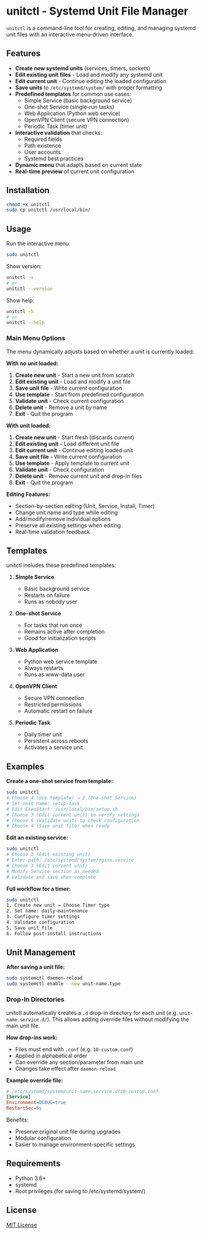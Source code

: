 # unitctl - Systemd Unit File Manager

`unitctl` is a command-line tool for creating, editing, and managing systemd unit files with an interactive menu-driven interface.

## Features

- **Create new systemd units** (services, timers, sockets)
- **Edit existing unit files** - Load and modify any systemd unit
- **Edit current unit** - Continue editing the loaded configuration
- **Save units** to `/etc/systemd/system/` with proper formatting
- **Predefined templates** for common use cases:
  - Simple Service (basic background service)
  - One-shot Service (single-run tasks)
  - Web Application (Python web service)
  - OpenVPN Client (secure VPN connection)
  - Periodic Task (timer unit)
- **Interactive validation** that checks:
  - Required fields
  - Path existence
  - User accounts
  - Systemd best practices
- **Dynamic menu** that adapts based on current state
- **Real-time preview** of current unit configuration

## Installation

```bash
chmod +x unitctl
sudo cp unitctl /usr/local/bin/
```

## Usage

Run the interactive menu:
```bash
sudo unitctl
```

Show version:
```bash
unitctl -v
# or
unitctl --version
```

Show help:
```bash
unitctl -h
# or
unitctl --help
```

### Main Menu Options

The menu dynamically adjusts based on whether a unit is currently loaded:

**With no unit loaded:**
1. **Create new unit** - Start a new unit from scratch
2. **Edit existing unit** - Load and modify a unit file
3. **Save unit file** - Write current configuration
4. **Use template** - Start from predefined configuration
5. **Validate unit** - Check current configuration
6. **Delete unit** - Remove a unit by name
7. **Exit** - Quit the program

**With unit loaded:**
1. **Create new unit** - Start fresh (discards current)
2. **Edit existing unit** - Load different unit file
3. **Edit current unit** - Continue editing loaded unit
4. **Save unit file** - Write current configuration
5. **Use template** - Apply template to current unit
6. **Validate unit** - Check configuration
7. **Delete unit** - Remove current unit and drop-in files
8. **Exit** - Quit the program

**Editing Features:**
- Section-by-section editing (Unit, Service, Install, Timer)
- Change unit name and type while editing
- Add/modify/remove individual options
- Preserve all existing settings when editing
- Real-time validation feedback

## Templates

unitctl includes these predefined templates:

1. **Simple Service**
   - Basic background service
   - Restarts on failure
   - Runs as nobody user

2. **One-shot Service**
   - For tasks that run once
   - Remains active after completion
   - Good for initialization scripts

3. **Web Application**
   - Python web service template
   - Always restarts
   - Runs as www-data user

4. **OpenVPN Client**
   - Secure VPN connection
   - Restricted permissions
   - Automatic restart on failure

5. **Periodic Task**
   - Daily timer unit
   - Persistent across reboots
   - Activates a service unit

## Examples

**Create a one-shot service from template:**
```bash
sudo unitctl
# Choose 4 (Use template) → 2 (One-shot Service)
# Set unit name: setup-task
# Edit ExecStart: /usr/local/bin/setup.sh
# Choose 3 (Edit current unit) to verify settings
# Choose 6 (Validate unit) to check configuration
# Choose 4 (Save unit file) when ready
```

**Edit an existing service:**
```bash
sudo unitctl
# Choose 2 (Edit existing unit)
# Enter path: /etc/systemd/system/nginx.service
# Choose 3 (Edit current unit)
# Modify Service section as needed
# Validate and save when complete
```

**Full workflow for a timer:**
```bash
sudo unitctl
1. Create new unit → Choose Timer type
2. Set name: daily-maintenance
3. Configure timer settings
4. Validate configuration
5. Save unit file
6. Follow post-install instructions
```

## Unit Management

**After saving a unit file:**
```bash
sudo systemctl daemon-reload
sudo systemctl enable --now unit-name.type
```

### Drop-In Directories

unitctl automatically creates a `.d` drop-in directory for each unit (e.g. `unit-name.service.d/`). 
This allows adding override files without modifying the main unit file.

**How drop-ins work:**
- Files must end with `.conf` (e.g. `10-custom.conf`)
- Applied in alphabetical order
- Can override any section/parameter from main unit
- Changes take effect after `daemon-reload`

**Example override file:**
```ini
# /etc/systemd/system/unit-name.service.d/10-custom.conf
[Service]
Environment=DEBUG=true
RestartSec=5s
```

Benefits:
- Preserve original unit file during upgrades
- Modular configuration
- Easier to manage environment-specific settings

## Requirements

- Python 3.6+
- systemd
- Root privileges (for saving to /etc/systemd/system/)

## License

[MIT License](LICENSE)
